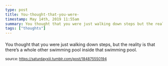 ```yaml
---
type: post
title: You-thought-that-you-were-
timestamp: May 14th, 2019 11:55am
summary: You thought that you were just walking down steps but the reality is that there’s a whole other swimming pool inside that swimming pool
tags: ["thoughts"]
---
```

####
                    
You thought that you were just walking down steps, but the reality is that there’s a whole other swimming pool inside that swimming pool.

                
                
                
                
                
                
                                
<small>source: https://saturdayxiii.tumblr.com/post/184875550194</small>